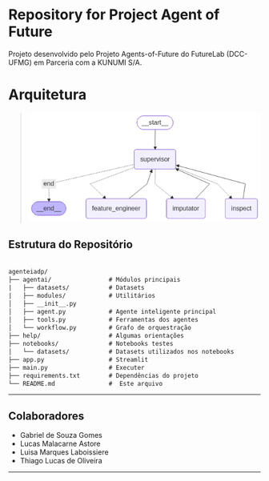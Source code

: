 # Repository for Project Agent of Future

Projeto desenvolvido pelo Projeto Agents-of-Future do FutureLab (DCC-UFMG) em Parceria com a KUNUMI S/A.

# Arquitetura

>  <p align="left">
>  <img src="https://github.com/astorelucas/agenteiadp/blob/main/workflow_mermaid_graph.png?raw=true" alt="Arquitetura" width="500"/>
>  </p> 

## Estrutura do Repositório

```plaintext

agenteiadp/
├── agentai/                # Módulos principais
|   ├── datasets/           # Datasets
|   ├── modules/            # Utilitários
│   ├── __init__.py
│   ├── agent.py            # Agente inteligente principal
│   ├── tools.py            # Ferramentas dos agentes
│   └── workflow.py         # Grafo de orquestração
├── help/                   # Algumas orientações
├── notebooks/              # Notebooks testes
│   └── datasets/           # Datasets utilizados nos notebooks
├── app.py                  # Streamlit
├── main.py                 # Executer
├── requirements.txt        # Dependências do projeto
└── README.md               #  Este arquivo
```

---

## Colaboradores

- Gabriel de Souza Gomes
- Lucas Malacarne Astore
- Luisa Marques Laboissiere
- Thiago Lucas de Oliveira


---
